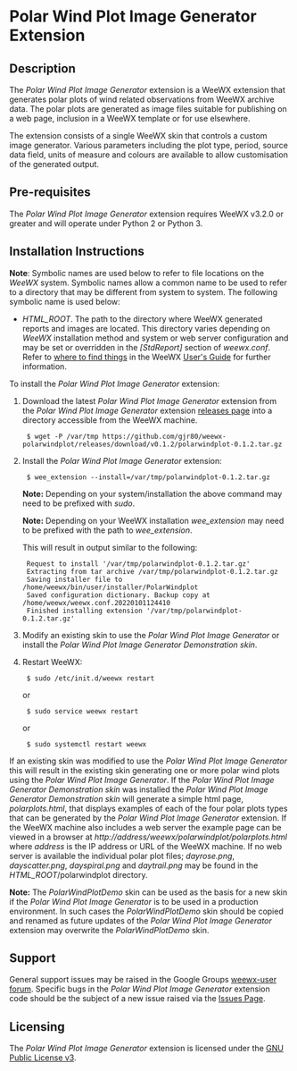 # Polar Wind Plot Image Generator Extension

## Description
The *Polar Wind Plot Image Generator* extension is a WeeWX extension that generates polar plots of wind related observations from WeeWX archive data. The polar plots are generated as image files suitable for publishing on a web page, inclusion in a WeeWX template or for use elsewhere.

The extension consists of a single WeeWX skin that controls a custom image generator. Various parameters including the plot type, period, source data field, units of measure and colours are available to allow customisation of the generated output.

## Pre-requisites

The *Polar Wind Plot Image Generator* extension requires WeeWX v3.2.0 or greater and will operate under Python 2 or Python 3.

## Installation Instructions

**Note**: Symbolic names are used below to refer to file locations on the *WeeWX* system. Symbolic names allow a common name to be used to refer to a directory that may be different from system to system. The following symbolic name is used below:

- *HTML_ROOT*. The path to the directory where WeeWX generated reports and images are located. This directory varies depending on *WeeWX* installation method and system or web server configuration and may be set or overridden in the *[StdReport]* section of *weewx.conf*. Refer to [where to find things](http://weewx.com/docs/usersguide.htm#Where_to_find_things "where to find things") in the WeeWX [User's Guide](http://weewx.com/docs/usersguide.htm "User's Guide to the WeeWX Weather System") for further information.

To install the *Polar Wind Plot Image Generator* extension:

1. Download the latest *Polar Wind Plot Image Generator* extension from the *Polar Wind Plot Image Generator* extension [releases page](https://github.com/gjr80/weewx-polarwindplot/releases) into a directory accessible from the WeeWX machine.

        $ wget -P /var/tmp https://github.com/gjr80/weewx-polarwindplot/releases/download/v0.1.2/polarwindplot-0.1.2.tar.gz

2. Install the *Polar Wind Plot Image Generator* extension:

        $ wee_extension --install=/var/tmp/polarwindplot-0.1.2.tar.gz

    **Note:** Depending on your system/installation the above command may need to be prefixed with *sudo*.

    **Note:** Depending on your WeeWX installation *wee_extension* may need to be prefixed with the path to *wee_extension*.

    This will result in output similar to the following:

        Request to install '/var/tmp/polarwindplot-0.1.2.tar.gz'
        Extracting from tar archive /var/tmp/polarwindplot-0.1.2.tar.gz
        Saving installer file to /home/weewx/bin/user/installer/PolarWindplot
        Saved configuration dictionary. Backup copy at /home/weewx/weewx.conf.20220101124410
        Finished installing extension '/var/tmp/polarwindplot-0.1.2.tar.gz'

3.  Modify an existing skin to use the *Polar Wind Plot Image Generator* or install the *Polar Wind Plot Image Generator Demonstration skin*.
 
4. Restart WeeWX:

        $ sudo /etc/init.d/weewx restart
        
    or

        $ sudo service weewx restart

    or

        $ sudo systemctl restart weewx

If an existing skin was modified to use the *Polar Wind Plot Image Generator* this will result in the existing skin generating one or more polar wind plots using the *Polar Wind Plot Image Generator*. If the *Polar Wind Plot Image Generator Demonstration skin* was installed the *Polar Wind Plot Image Generator Demonstration skin* will generate a simple html page, *polarplots.html*, that displays examples of each of the four polar plots types that can be generated by the *Polar Wind Plot Image Generator* extension. If the WeeWX machine also includes a web server the example page can be viewed in a browser at *http://address/weewx/polarwindplot/polarplots.html* where *address* is the IP address or URL of the WeeWX machine. If no web server is available the individual polar plot files; *dayrose.png*, *dayscatter.png*, *dayspiral.png* and *daytrail.png* may be found in the *HTML_ROOT*/polarwindplot directory.

**Note:** The *PolarWindPlotDemo* skin can be used as the basis for a new skin if the *Polar Wind Plot Image Generator* is to be used in a production environment. In such cases the *PolarWindPlotDemo* skin should be copied and renamed as future updates of the *Polar Wind Plot Image Generator* extension may overwrite the *PolarWindPlotDemo* skin.

## Support

General support issues may be raised in the Google Groups [weewx-user forum](https://groups.google.com/group/weewx-user "Google Groups weewx-user forum"). Specific bugs in the *Polar Wind Plot Image Generator* extension code should be the subject of a new issue raised via the [Issues Page](https://github.com/gjr80/weewx-polarwindplot/issues "Polar Wind Plot extension Issues").

## Licensing

The *Polar Wind Plot Image Generator* extension is licensed under the [GNU Public License v3](https://github.com/gjr80/weewx-polarwindplot/blob/master/LICENSE "*Polar Wind Plot Image Generator* extension License").
